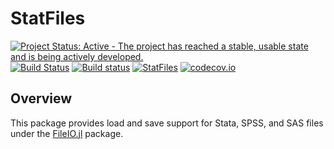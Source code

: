# StatFiles

[![Project Status: Active - The project has reached a stable, usable state and is being actively developed.](http://www.repostatus.org/badges/latest/active.svg)](http://www.repostatus.org/#active)
[![Build Status](https://travis-ci.org/davidanthoff/StatFiles.jl.svg?branch=master)](https://travis-ci.org/davidanthoff/StatFiles.jl)
[![Build status](https://ci.appveyor.com/api/projects/status/816985qre56lkgpf/branch/master?svg=true)](https://ci.appveyor.com/project/davidanthoff/statfiles-jl/branch/master)
[![StatFiles](http://pkg.julialang.org/badges/StatFiles_0.6.svg)](http://pkg.julialang.org/?pkg=StatFiles)
[![codecov.io](http://codecov.io/github/davidanthoff/StatFiles.jl/coverage.svg?branch=master)](http://codecov.io/github/davidanthoff/StatFiles.jl?branch=master)

## Overview

This package provides load and save support for Stata, SPSS, and SAS files
under the [FileIO.jl](https://github.com/JuliaIO/FileIO.jl) package.
